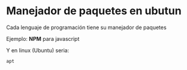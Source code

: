 # Manejador de paquetes en ubutun

Cada lenguaje de programación tiene su manejador de paquetes

Ejemplo: **NPM** para javascript

Y en linux (Ubuntu) seria:
```
apt
```


